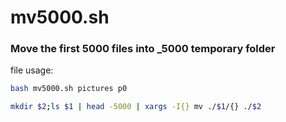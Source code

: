 # mv5000.sh

### Move the first 5000 files into _5000 temporary folder

file usage:

```bash
bash mv5000.sh pictures p0
```

```bash
mkdir $2;ls $1 | head -5000 | xargs -I{} mv ./$1/{} ./$2
```
